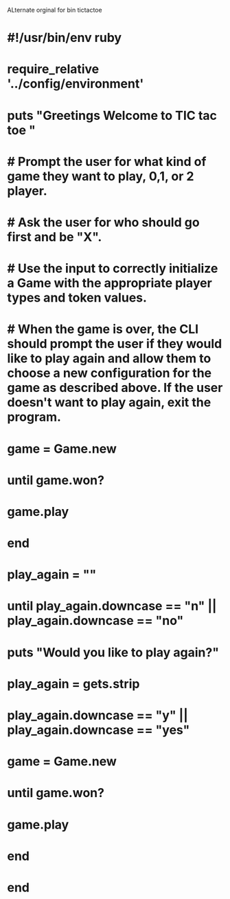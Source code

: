 ALternate orginal for bin tictactoe

# #!/usr/bin/env ruby
#
# require_relative '../config/environment'
#
# puts "Greetings Welcome to TIC tac toe "
# # Prompt the user for what kind of game they want to play, 0,1, or 2 player.
# # Ask the user for who should go first and be "X".
# # Use the input to correctly initialize a Game with the appropriate player types and token values.
# # When the game is over, the CLI should prompt the user if they would like to play again and allow them to choose a new configuration for the game as described above. If the user doesn't want to play again, exit the program.
# game = Game.new
# until game.won?
#   game.play
# end
#
# play_again = ""
# until play_again.downcase == "n" || play_again.downcase == "no"
#   puts "Would you like to play again?"
#   play_again = gets.strip
#   play_again.downcase == "y" || play_again.downcase == "yes"
#   game = Game.new
#   until game.won?
#     game.play
#   end
# end
